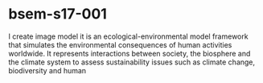 # bsem-s17-001
I create image model it is an ecological-environmental model framework that simulates the environmental consequences of human activities worldwide. It represents interactions between society, the biosphere and the climate system to assess sustainability issues such as climate change, biodiversity and human
